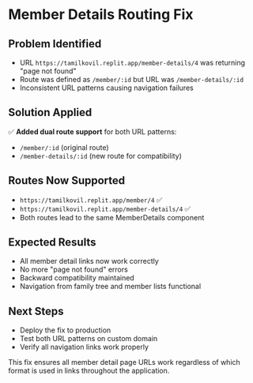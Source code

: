 # Member Details Routing Fix

## Problem Identified
- URL `https://tamilkovil.replit.app/member-details/4` was returning "page not found"
- Route was defined as `/member/:id` but URL was `/member-details/:id`
- Inconsistent URL patterns causing navigation failures

## Solution Applied
✅ **Added dual route support** for both URL patterns:
- `/member/:id` (original route)
- `/member-details/:id` (new route for compatibility)

## Routes Now Supported
- `https://tamilkovil.replit.app/member/4` ✅
- `https://tamilkovil.replit.app/member-details/4` ✅
- Both routes lead to the same MemberDetails component

## Expected Results
- All member detail links now work correctly
- No more "page not found" errors
- Backward compatibility maintained
- Navigation from family tree and member lists functional

## Next Steps
- Deploy the fix to production
- Test both URL patterns on custom domain
- Verify all navigation links work properly

This fix ensures all member detail page URLs work regardless of which format is used in links throughout the application.